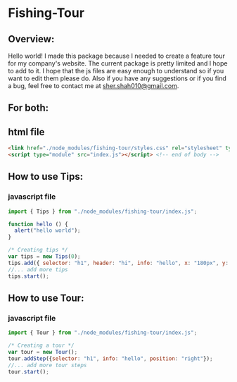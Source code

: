 # Fishing-Tour
## Overview:
Hello world! I made this package because I needed to create a feature tour for my company's website. The current package is pretty limited and I hope to add to it. I hope that the js files are easy enough to understand so if you want to edit them please do. Also if you have any suggestions or if you find a bug, feel free to contact me at sher.shah010@gmail.com.
## For both:
## html file
```html
<link href="./node_modules/fishing-tour/styles.css" rel="stylesheet" type="text/css"> <!-- in the header -->
<script type="module" src="index.js"></script> <!-- end of body -->
```
## How to use Tips:
### javascript file
```js
import { Tips } from "./node_modules/fishing-tour/index.js";

function hello () {
  alert("hello world");
}

/* Creating tips */
var tips = new Tips(0);
tips.add({ selector: "h1", header: "hi", info: "hello", x: "180px", y: "20px", fn: hello });
//... add more tips
tips.start();
```
## How to use Tour:
### javascript file
```js
import { Tour } from "./node_modules/fishing-tour/index.js";

/* Creating a tour */
var tour = new Tour();
tour.addStep({selector: "h1", info: "hello", position: "right"});
//... add more tour steps
tour.start();
```
